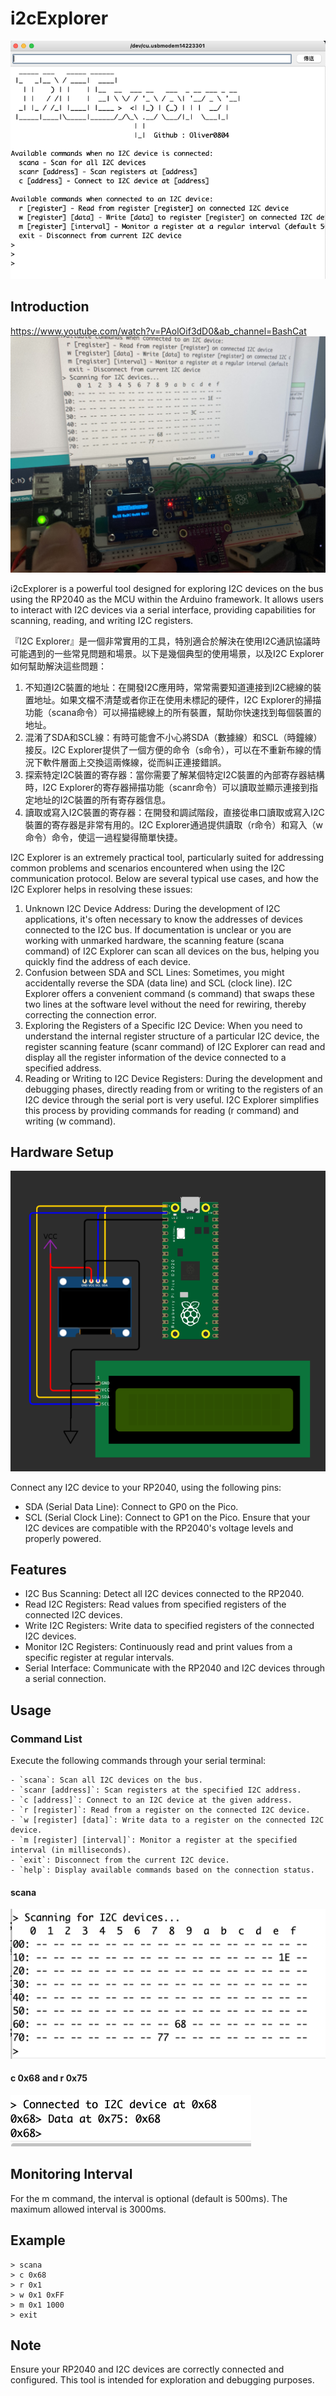 # i2cExplorer
![./pic/demo.png](./pic/demo.png)
## Introduction

https://www.youtube.com/watch?v=PAolOif3dD0&ab_channel=BashCat
![./pic/oled.jpeg](./pic/oled.jpeg)

i2cExplorer is a powerful tool designed for exploring I2C devices on the bus using the RP2040 as the MCU within the Arduino framework. It allows users to interact with I2C devices via a serial interface, providing capabilities for scanning, reading, and writing I2C registers.

『I2C Explorer』是一個非常實用的工具，特別適合於解決在使用I2C通訊協議時可能遇到的一些常見問題和場景。以下是幾個典型的使用場景，以及I2C Explorer如何幫助解決這些問題：
1. 不知道I2C裝置的地址：在開發I2C應用時，常常需要知道連接到I2C總線的裝置地址。如果文檔不清楚或者你正在使用未標記的硬件，I2C Explorer的掃描功能（scana命令）可以掃描總線上的所有裝置，幫助你快速找到每個裝置的地址。
2. 混淆了SDA和SCL線：有時可能會不小心將SDA（數據線）和SCL（時鐘線）接反。I2C Explorer提供了一個方便的命令（s命令），可以在不重新布線的情況下軟件層面上交換這兩條線，從而糾正連接錯誤。
3. 探索特定I2C裝置的寄存器：當你需要了解某個特定I2C裝置的內部寄存器結構時，I2C Explorer的寄存器掃描功能（scanr命令）可以讀取並顯示連接到指定地址的I2C裝置的所有寄存器信息。
4. 讀取或寫入I2C裝置的寄存器：在開發和調試階段，直接從串口讀取或寫入I2C裝置的寄存器是非常有用的。I2C Explorer通過提供讀取（r命令）和寫入（w命令）命令，使這一過程變得簡單快捷。

I2C Explorer is an extremely practical tool, particularly suited for addressing common problems and scenarios encountered when using the I2C communication protocol. Below are several typical use cases, and how the I2C Explorer helps in resolving these issues:
1. Unknown I2C Device Address: During the development of I2C applications, it's often necessary to know the addresses of devices connected to the I2C bus. If documentation is unclear or you are working with unmarked hardware, the scanning feature (scana command) of I2C Explorer can scan all devices on the bus, helping you quickly find the address of each device.
2. Confusion between SDA and SCL Lines: Sometimes, you might accidentally reverse the SDA (data line) and SCL (clock line). I2C Explorer offers a convenient command (s command) that swaps these two lines at the software level without the need for rewiring, thereby correcting the connection error.
3. Exploring the Registers of a Specific I2C Device: When you need to understand the internal register structure of a particular I2C device, the register scanning feature (scanr command) of I2C Explorer can read and display all the register information of the device connected to a specified address.
4. Reading or Writing to I2C Device Registers: During the development and debugging phases, directly reading from or writing to the registers of an I2C device through the serial port is very useful. I2C Explorer simplifies this process by providing commands for reading (r command) and writing (w command).

## Hardware Setup
![./pic/Connection.png](./pic/Connection.png)

Connect any I2C device to your RP2040, using the following pins:
- SDA (Serial Data Line): Connect to GP0 on the Pico.
- SCL (Serial Clock Line): Connect to GP1 on the Pico.
Ensure that your I2C devices are compatible with the RP2040's voltage levels and properly powered.

## Features
- I2C Bus Scanning: Detect all I2C devices connected to the RP2040.
- Read I2C Registers: Read values from specified registers of the connected I2C devices.
- Write I2C Registers: Write data to specified registers of the connected I2C devices.
- Monitor I2C Registers: Continuously read and print values from a specific register at regular intervals.
- Serial Interface: Communicate with the RP2040 and I2C devices through a serial connection.
## Usage
### Command List
Execute the following commands through your serial terminal:

```
- `scana`: Scan all I2C devices on the bus.
- `scanr [address]`: Scan registers at the specified I2C address.
- `c [address]`: Connect to an I2C device at the given address.
- `r [register]`: Read from a register on the connected I2C device.
- `w [register] [data]`: Write data to a register on the connected I2C device.
- `m [register] [interval]`: Monitor a register at the specified interval (in milliseconds).
- `exit`: Disconnect from the current I2C device.
- `help`: Display available commands based on the connection status.
```
#### scana
![./pic/scana.png](./pic/scana.png)
#### c 0x68 and r 0x75
![./pic/c68.png](./pic/c68.png)

## Monitoring Interval
For the m command, the interval is optional (default is 500ms). The maximum allowed interval is 3000ms.

## Example

```
> scana
> c 0x68
> r 0x1
> w 0x1 0xFF
> m 0x1 1000
> exit
```


## Note
Ensure your RP2040 and I2C devices are correctly connected and configured.
This tool is intended for exploration and debugging purposes.
